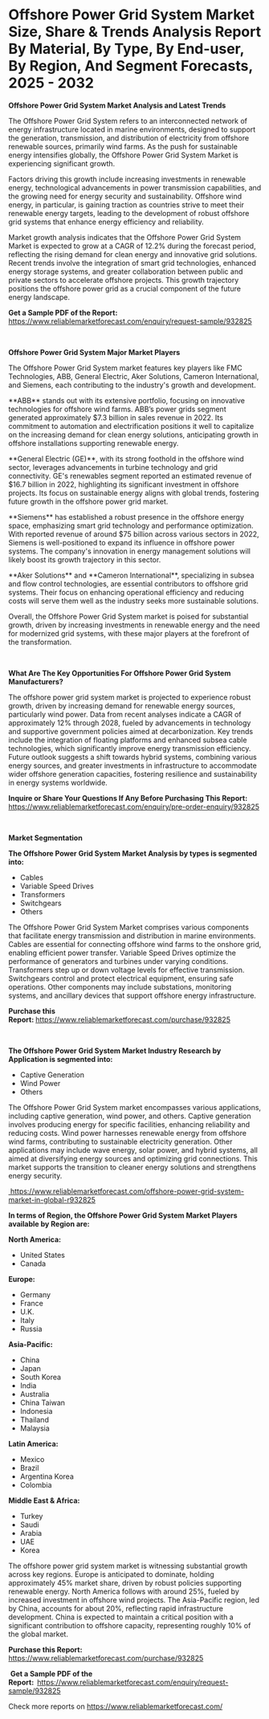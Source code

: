 <p><h1>Offshore Power Grid System Market Size, Share & Trends Analysis Report By Material, By Type, By End-user, By Region, And Segment Forecasts, 2025 - 2032</h1></p><p><strong>Offshore Power Grid System Market Analysis and Latest Trends</strong></p>
<p><p>The Offshore Power Grid System refers to an interconnected network of energy infrastructure located in marine environments, designed to support the generation, transmission, and distribution of electricity from offshore renewable sources, primarily wind farms. As the push for sustainable energy intensifies globally, the Offshore Power Grid System Market is experiencing significant growth. </p><p>Factors driving this growth include increasing investments in renewable energy, technological advancements in power transmission capabilities, and the growing need for energy security and sustainability. Offshore wind energy, in particular, is gaining traction as countries strive to meet their renewable energy targets, leading to the development of robust offshore grid systems that enhance energy efficiency and reliability.</p><p>Market growth analysis indicates that the Offshore Power Grid System Market is expected to grow at a CAGR of 12.2% during the forecast period, reflecting the rising demand for clean energy and innovative grid solutions. Recent trends involve the integration of smart grid technologies, enhanced energy storage systems, and greater collaboration between public and private sectors to accelerate offshore projects. This growth trajectory positions the offshore power grid as a crucial component of the future energy landscape.</p></p>
<p><strong>Get a Sample PDF of the Report:&nbsp;</strong> <a href="https://www.reliablemarketforecast.com/enquiry/request-sample/932825?utm_campaign=3108&utm_medium=2&utm_source=Github&utm_content=ia&utm_term=21032025&utm_id=offshore-power-grid-system">https://www.reliablemarketforecast.com/enquiry/request-sample/932825</a></p>
<p>&nbsp;</p>
<p><strong>Offshore Power Grid System Major Market Players</strong></p>
<p><p>The Offshore Power Grid System market features key players like FMC Technologies, ABB, General Electric, Aker Solutions, Cameron International, and Siemens, each contributing to the industry's growth and development.</p><p>**ABB** stands out with its extensive portfolio, focusing on innovative technologies for offshore wind farms. ABB’s power grids segment generated approximately $7.3 billion in sales revenue in 2022. Its commitment to automation and electrification positions it well to capitalize on the increasing demand for clean energy solutions, anticipating growth in offshore installations supporting renewable energy.</p><p>**General Electric (GE)**, with its strong foothold in the offshore wind sector, leverages advancements in turbine technology and grid connectivity. GE's renewables segment reported an estimated revenue of $16.7 billion in 2022, highlighting its significant investment in offshore projects. Its focus on sustainable energy aligns with global trends, fostering future growth in the offshore power grid market.</p><p>**Siemens** has established a robust presence in the offshore energy space, emphasizing smart grid technology and performance optimization. With reported revenue of around $75 billion across various sectors in 2022, Siemens is well-positioned to expand its influence in offshore power systems. The company's innovation in energy management solutions will likely boost its growth trajectory in this sector.</p><p>**Aker Solutions** and **Cameron International**, specializing in subsea and flow control technologies, are essential contributors to offshore grid systems. Their focus on enhancing operational efficiency and reducing costs will serve them well as the industry seeks more sustainable solutions.</p><p>Overall, the Offshore Power Grid System market is poised for substantial growth, driven by increasing investments in renewable energy and the need for modernized grid systems, with these major players at the forefront of the transformation.</p></p>
<p>&nbsp;</p>
<p><strong>What Are The Key Opportunities For Offshore Power Grid System Manufacturers?</strong></p>
<p><p>The offshore power grid system market is projected to experience robust growth, driven by increasing demand for renewable energy sources, particularly wind power. Data from recent analyses indicate a CAGR of approximately 12% through 2028, fueled by advancements in technology and supportive government policies aimed at decarbonization. Key trends include the integration of floating platforms and enhanced subsea cable technologies, which significantly improve energy transmission efficiency. Future outlook suggests a shift towards hybrid systems, combining various energy sources, and greater investments in infrastructure to accommodate wider offshore generation capacities, fostering resilience and sustainability in energy systems worldwide.</p></p>
<p><strong>Inquire or Share Your Questions If Any Before Purchasing This Report:</strong> <a href="https://www.reliablemarketforecast.com/enquiry/pre-order-enquiry/932825?utm_campaign=3108&utm_medium=2&utm_source=Github&utm_content=ia&utm_term=21032025&utm_id=offshore-power-grid-system">https://www.reliablemarketforecast.com/enquiry/pre-order-enquiry/932825</a></p>
<p>&nbsp;</p>
<p><strong>Market Segmentation</strong></p>
<p><strong>The Offshore Power Grid System Market Analysis by types is segmented into:</strong></p>
<p><ul><li>Cables</li><li>Variable Speed Drives</li><li>Transformers</li><li>Switchgears</li><li>Others</li></ul></p>
<p><p>The Offshore Power Grid System Market comprises various components that facilitate energy transmission and distribution in marine environments. Cables are essential for connecting offshore wind farms to the onshore grid, enabling efficient power transfer. Variable Speed Drives optimize the performance of generators and turbines under varying conditions. Transformers step up or down voltage levels for effective transmission. Switchgears control and protect electrical equipment, ensuring safe operations. Other components may include substations, monitoring systems, and ancillary devices that support offshore energy infrastructure.</p></p>
<p><strong>Purchase this Report:&nbsp;</strong><a href="https://www.reliablemarketforecast.com/purchase/932825?utm_campaign=3108&utm_medium=2&utm_source=Github&utm_content=ia&utm_term=21032025&utm_id=offshore-power-grid-system">https://www.reliablemarketforecast.com/purchase/932825</a></p>
<p>&nbsp;</p>
<p><strong>The Offshore Power Grid System Market Industry Research by Application is segmented into:</strong></p>
<p><ul><li>Captive Generation</li><li>Wind Power</li><li>Others</li></ul></p>
<p><p>The Offshore Power Grid System market encompasses various applications, including captive generation, wind power, and others. Captive generation involves producing energy for specific facilities, enhancing reliability and reducing costs. Wind power harnesses renewable energy from offshore wind farms, contributing to sustainable electricity generation. Other applications may include wave energy, solar power, and hybrid systems, all aimed at diversifying energy sources and optimizing grid connections. This market supports the transition to cleaner energy solutions and strengthens energy security.</p></p>
<p><a href="https://www.reliablemarketforecast.com/offshore-power-grid-system-market-in-global-r932825?utm_campaign=3108&utm_medium=2&utm_source=Github&utm_content=ia&utm_term=21032025&utm_id=offshore-power-grid-system">&nbsp;https://www.reliablemarketforecast.com/offshore-power-grid-system-market-in-global-r932825</a></p>
<p><strong>In terms of Region, the Offshore Power Grid System Market Players available by Region are:</strong></p>
<p>
    <p> <strong> North America: </strong>
        <ul>
            <li>United States</li>
            <li>Canada</li>
        </ul>
        </p> 
    <p> <strong> Europe: </strong>
        <ul>
            <li>Germany</li>
            <li>France</li>
            <li>U.K.</li>
            <li>Italy</li>
            <li>Russia</li>
        </ul>
        </p> 
    <p> <strong> Asia-Pacific: </strong>
        <ul>
            <li>China</li>
            <li>Japan</li>
            <li>South Korea</li>
            <li>India</li>
            <li>Australia</li>
            <li>China Taiwan</li>
            <li>Indonesia</li>
            <li>Thailand</li>
            <li>Malaysia</li>
        </ul>
        </p> 
    <p> <strong> Latin America: </strong>
        <ul>
            <li>Mexico</li>
            <li>Brazil</li>
            <li>Argentina Korea</li>
            <li>Colombia</li>
        </ul>
        </p> 
    <p> <strong> Middle East & Africa: </strong>
        <ul>
            <li>Turkey</li>
            <li>Saudi</li>
            <li>Arabia</li>
            <li>UAE</li>
            <li>Korea</li>
        </ul>
    </p>
    </p>
<p><p>The offshore power grid system market is witnessing substantial growth across key regions. Europe is anticipated to dominate, holding approximately 45% market share, driven by robust policies supporting renewable energy. North America follows with around 25%, fueled by increased investment in offshore wind projects. The Asia-Pacific region, led by China, accounts for about 20%, reflecting rapid infrastructure development. China is expected to maintain a critical position with a significant contribution to offshore capacity, representing roughly 10% of the global market.</p></p>
<p><strong>Purchase this Report: </strong><a href="https://www.reliablemarketforecast.com/purchase/932825?utm_campaign=3108&utm_medium=2&utm_source=Github&utm_content=ia&utm_term=21032025&utm_id=offshore-power-grid-system">https://www.reliablemarketforecast.com/purchase/932825</a></p>
<p>&nbsp;<strong>Get a Sample PDF of the Report:&nbsp;&nbsp;</strong><a href="https://www.reliablemarketforecast.com/enquiry/request-sample/932825?utm_campaign=3108&utm_medium=2&utm_source=Github&utm_content=ia&utm_term=21032025&utm_id=offshore-power-grid-system">https://www.reliablemarketforecast.com/enquiry/request-sample/932825</a></p>
<p><strong></strong></p>
<p>Check more reports on <a href="https://www.reliablemarketforecast.com/?utm_campaign=3108&utm_medium=2&utm_source=Github&utm_content=ia&utm_term=21032025&utm_id=offshore-power-grid-system">https://www.reliablemarketforecast.com/</a></p>